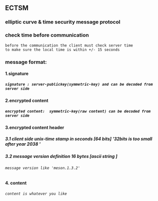 ## ECTSM
### elliptic curve &amp; time security message protocol

### check time before communication
```
before the communication the client must check server time 
to make sure the local time is within +/- 15 seconds
```


### message format:

#### 1.signature 
##### ``` signature : server-publickey(symmetric-key) and can be decoded from server side  ```
#### 2.encrypted content
##### ``` encrypted content:  symmetric-key(raw content) can be decoded from server side ```
#### 3.encrypted content header
##### 3.1 client side unix-time stamp in seconds [64 bits] '32bits is too small after year 2038 '
##### 3.2 message version definition 16 bytes [ascii string ]
###### ``` message version like 'meson.1.3.2'  ```
#### 4. content 
###### ``` content is whatever you like ```





